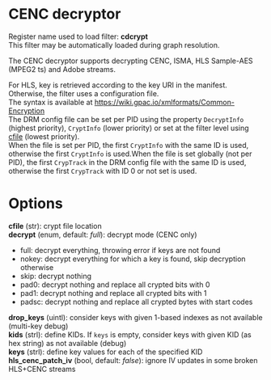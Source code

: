 <!-- automatically generated - do not edit, patch gpac/applications/gpac/gpac.c -->

# CENC decryptor  
  
Register name used to load filter: __cdcrypt__  
This filter may be automatically loaded during graph resolution.  
  
The CENC decryptor supports decrypting CENC, ISMA, HLS Sample-AES (MPEG2 ts) and Adobe streams.  
  
For HLS, key is retrieved according to the key URI in the manifest.  
Otherwise, the filter uses a configuration file.  
The syntax is available at https://wiki.gpac.io/xmlformats/Common-Encryption  
The DRM config file can be set per PID using the property `DecryptInfo` (highest priority), `CryptInfo` (lower priority) or set at the filter level using [cfile](#cfile) (lowest priority).  
When the file is set per PID, the first `CryptInfo` with the same ID is used, otherwise the first `CryptInfo` is used.When the file is set globally (not per PID), the first `CrypTrack` in the DRM config file with the same ID is used, otherwise the first `CrypTrack` with ID 0 or not set is used.  
  

# Options    
  
<a id="cfile">__cfile__</a> (str): crypt file location  
<a id="decrypt">__decrypt__</a> (enum, default: _full_): decrypt mode (CENC only)  

- full: decrypt everything, throwing error if keys are not found  
- nokey: decrypt everything for which a key is found, skip decryption otherwise  
- skip: decrypt nothing  
- pad0: decrypt nothing and replace all crypted bits with 0  
- pad1: decrypt nothing and replace all crypted bits with 1  
- padsc: decrypt nothing and replace all crypted bytes with start codes  
  
<a id="drop_keys">__drop_keys__</a> (uintl): consider keys with given 1-based indexes as not available (multi-key debug)  
<a id="kids">__kids__</a> (strl): define KIDs. If `keys` is empty, consider keys with given KID (as hex string) as not available (debug)  
<a id="keys">__keys__</a> (strl): define key values for each of the specified KID  
<a id="hls_cenc_patch_iv">__hls_cenc_patch_iv__</a> (bool, default: _false_): ignore IV updates in some broken HLS+CENC streams  
  
